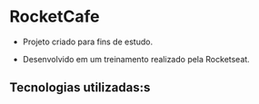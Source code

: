 # RocketCafe

* Projeto criado para fins de estudo.

* Desenvolvido em um treinamento realizado pela Rocketseat.

## Tecnologias utilizadas:s 
